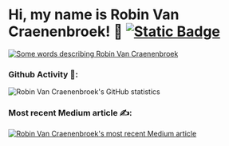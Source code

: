 <h1>Hi, my name is Robin Van Craenenbroek! 👋 <a href="https://www.linkedin.com/in/robin-van-craenenbroek/">
    <img alt="Static Badge" src="https://img.shields.io/badge/LinkedIn-blue?logo=linkedin&style=plastic">
  </a>
</h1>

<a href="https://git.io/typing-svg">
  <img src="https://readme-typing-svg.demolab.com?font=Fira+Code&duration=2500&pause=1000&color=cf5d29&width=435&lines=Data+Engineer+💻;Machine+Learning+Engineer+📊;%23Energy+Domain+Knowlegde+⚡;%23Always+Learning+📖;" alt="Some words describing Robin Van Craenenbroek" />
</a>

<div>
  <h3>Github Activity 🤖:</h3>
  <p><img src="https://github-readme-stats.vercel.app/api?username=robinvc&show_icons=true&locale=en&theme=codeSTACKr" alt="Robin Van Craenenbroek's GitHub statistics"></p>
</div>

<div>
  <h3>Most recent Medium article ✍️:</h3>
  <a target="_blank" href="https://github-readme-medium-recent-article.vercel.app/medium/@rvancraenenbroek/0"><img src="https://github-readme-medium-recent-article.vercel.app/medium/@rvancraenenbroek/0" alt="Robin Van Craenenbroek's most recent Medium article"></a>
</div>
<!---
NSFF/NSFF is a ✨ special ✨ repository because its `README.md` (this file) appears on your GitHub profile.
You can click the Preview link to take a look at your changes.
--->